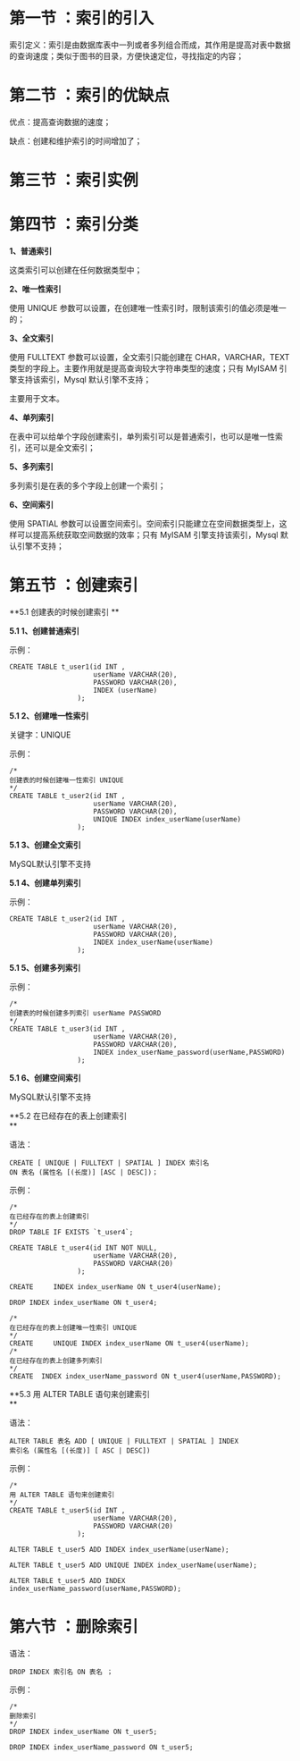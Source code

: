 # 第一节 ：索引的引入

索引定义：索引是由数据库表中一列或者多列组合而成，其作用是提高对表中数据的查询速度；类似于图书的目录，方便快速定位，寻找指定的内容；

# 第二节 ：索引的优缺点

优点：提高查询数据的速度；

缺点：创建和维护索引的时间增加了；

# 第三节 ：索引实例

# 第四节 ：索引分类

**1、普通索引**

这类索引可以创建在任何数据类型中；

**2、唯一性索引**

使用 UNIQUE 参数可以设置，在创建唯一性索引时，限制该索引的值必须是唯一的；

**3、全文索引**

使用 FULLTEXT 参数可以设置，全文索引只能创建在 CHAR，VARCHAR，TEXT 类型的字段上。主要作用就是提高查询较大字符串类型的速度；只有 MyISAM 引擎支持该索引，Mysql 默认引擎不支持；

主要用于文本。

**4、单列索引**

在表中可以给单个字段创建索引，单列索引可以是普通索引，也可以是唯一性索引，还可以是全文索引；

**5、多列索引**

多列索引是在表的多个字段上创建一个索引；

**6、空间索引**

使用 SPATIAL 参数可以设置空间索引。空间索引只能建立在空间数据类型上，这样可以提高系统获取空间数据的效率；只有 MyISAM 引擎支持该索引，Mysql 默认引擎不支持；

# 第五节 ：创建索引

**5.1 创建表的时候创建索引    **

**5.1 1、创建普通索引**

示例：

```
CREATE TABLE t_user1(id INT ,
                     userName VARCHAR(20),
                     PASSWORD VARCHAR(20),
                     INDEX (userName)
                 );
```

**5.1 2、创建唯一性索引**

关键字：UNIQUE

示例：

```
/*
创建表的时候创建唯一性索引 UNIQUE
*/             
CREATE TABLE t_user2(id INT ,
                     userName VARCHAR(20),
                     PASSWORD VARCHAR(20),
                     UNIQUE INDEX index_userName(userName)
                 );
```

**5.1 3、创建全文索引**

MySQL默认引擎不支持

**5.1 4、创建单列索引**

示例：

```
CREATE TABLE t_user2(id INT ,
                     userName VARCHAR(20),
                     PASSWORD VARCHAR(20),
                     INDEX index_userName(userName)
                 );
```

**5.1 5、创建多列索引**

示例：

```
/*
创建表的时候创建多列索引 userName PASSWORD
*/          
CREATE TABLE t_user3(id INT ,
                     userName VARCHAR(20),
                     PASSWORD VARCHAR(20),
                     INDEX index_userName_password(userName,PASSWORD)
                 );
```

**5.1 6、创建空间索引**

MySQL默认引擎不支持

**5.2 在已经存在的表上创建索引            
**

语法：

```
CREATE [ UNIQUE | FULLTEXT | SPATIAL ] INDEX 索引名
ON 表名 (属性名 [(长度)] [ASC | DESC])；
```

示例：

    /*
    在已经存在的表上创建索引   
    */  
    DROP TABLE IF EXISTS `t_user4`;

    CREATE TABLE t_user4(id INT NOT NULL,
                         userName VARCHAR(20),
                         PASSWORD VARCHAR(20)                  
                     );

    CREATE     INDEX index_userName ON t_user4(userName);

    DROP INDEX index_userName ON t_user4;

    /*
    在已经存在的表上创建唯一性索引 UNIQUE
    */
    CREATE     UNIQUE INDEX index_userName ON t_user4(userName);
    /*
    在已经存在的表上创建多列索引
    */
    CREATE  INDEX index_userName_password ON t_user4(userName,PASSWORD);

**5.3 用 ALTER TABLE 语句来创建索引            
**

语法：

```
ALTER TABLE 表名 ADD [ UNIQUE | FULLTEXT | SPATIAL ] INDEX
索引名 (属性名 [(长度)] [ ASC | DESC])
```

示例：

```
/*
用 ALTER TABLE 语句来创建索引  
*/
CREATE TABLE t_user5(id INT ,
                     userName VARCHAR(20),
                     PASSWORD VARCHAR(20)                
                 );

ALTER TABLE t_user5 ADD INDEX index_userName(userName);

ALTER TABLE t_user5 ADD UNIQUE INDEX index_userName(userName);

ALTER TABLE t_user5 ADD INDEX index_userName_password(userName,PASSWORD);
```

# 第六节 ：删除索引

语法：

```
DROP INDEX 索引名 ON 表名 ；
```

示例：

```
/*
删除索引
*/
DROP INDEX index_userName ON t_user5;

DROP INDEX index_userName_password ON t_user5;
```

# 



